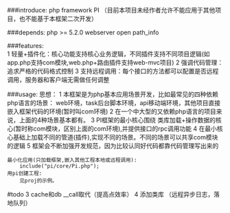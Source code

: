 ###introduce:
	php framework PI （目前本项目未经作者允许不能应用于其他项目，也不能基于本框架二次开发）

###depends:
	php >= 5.2.0
	webserver open path_info

###features:   
	1 轻量+插件化：核心功能支持核心业务逻辑，不同插件支持不同项目逻辑(如app.php支持com模块,web.php+路由插件支持web-mvc项目)
	2 强调代码管理：追求严格的代码格式控制
	3 支持远程调用：每个接口的方法都可以配置是否远程调用，服务器和客户端无需做任何调整
	

###usage:
	思想：
		1 本框架是为php基本应用场景开发，比如最常见的四种依赖php语言的场景：
			web环境，task后台脚本环境，api移动端环境，其他项目直接嵌入框架代码的环境(暂时叫com环境)
		2 在一个中大型的又依赖php语言的项目来说，上面的4种场景基本都有。
		3 PI框架的最小核心围绕 类库加载+操作数据的核心(暂时称com模块，区别上面的com环境),并提供接口的rpc调用功能
		4 在最小核心基础上加载不同的管道(插件),实现不同的场景。不同的场景可以共享com模块的逻辑
		5 框架会不断加强开发规范，因为比较认同好代码都靠代码管理写出来的

	最小化应用(只加载框架,嵌入其他工程本地或远程调用):
		include("pi/core/Pi.php");
	用pi创建工程:
		见proj的示例。

#todo
	3 cache和db __call取代（提高点效率）
	4 添加类库 （远程异步日志，落地队列）